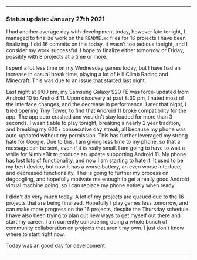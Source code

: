 ***

### Status update: January 27th 2021

I had another average day with development today, however late tonight, I managed to finalize work on the `README.md` files for 16 projects I have been finalizing. I did 16 commits on this today. It wasn't too tedious tonight, and I consider my work successful. I hope to finalize either tomorrow or Friday, possibly with 8 projects at a time or more.

I spent a lot less time on my Wednesday games today, but I have had an increase in casual break time, playing a lot of Hill Climb Racing and Minecraft. This was due to an issue that started last night.

Last night at 6:00 pm, my Samsung Galaxy S20 FE was force-updated from Android 10 to Android 11. Upon discovery at past 8:30 pm, I hated most of the interface changes, and the decrease in performance. Later that night, I tried opening Tiny Tower, to find that Android 11 broke compatibility for the app. The app auto crashed and wouldn't stay loaded for more than 3 seconds. I wasn't able to play tonight, breaking a nearly 2 year tradition, and breaking my 600+ consecutive day streak, all because my phone was auto-updated without my permission. This has further leveraged my strong hate for Google. Due to this, I am giving less time to my phone, so that a message can be sent, even if it is really small. I am going to have to wait a while for NimbleBit to produce an update supporting Android 11. My phone has lost lots of functionality, and now I am starting to hate it. It used to be my best device, but now it has a worse battery, an even worse interface, and decreased functionality. This is going to further my process on degoogling, and hopefully motivate me enough to get a really good Android virtual machine going, so I can replace my phone entirely when ready.

I didn't do very much today. A lot of my projects are queued due to the 16 projects that are being finalized. Hopefully I play games less tomorrow, and can make more progress on the 16 projects, despite the Thursday schedule. I have also been trying to plan out new ways to get myself out there and start my career. I am currently considering doing a whole bunch of community collaboration on projects that aren't my own. I just don't know where to start right now.

Today was an good day for development.
 
***
